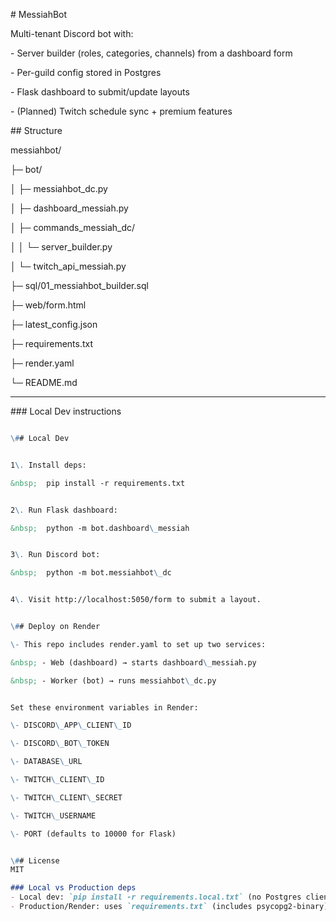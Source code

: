 \# MessiahBot



Multi-tenant Discord bot with:

\- Server builder (roles, categories, channels) from a dashboard form

\- Per-guild config stored in Postgres

\- Flask dashboard to submit/update layouts

\- (Planned) Twitch schedule sync + premium features



\## Structure


messiahbot/

├─ bot/

│ ├─ messiahbot\_dc.py

│ ├─ dashboard\_messiah.py

│ ├─ commands\_messiah\_dc/

│ │ └─ server\_builder.py

│ └─ twitch\_api\_messiah.py

├─ sql/01\_messiahbot\_builder.sql

├─ web/form.html

├─ latest\_config.json

├─ requirements.txt

├─ render.yaml

└─ README.md

---

\### Local Dev instructions

```markdown

\## Local Dev


1\. Install deps:

&nbsp;  pip install -r requirements.txt


2\. Run Flask dashboard:

&nbsp;  python -m bot.dashboard\_messiah


3\. Run Discord bot:

&nbsp;  python -m bot.messiahbot\_dc


4\. Visit http://localhost:5050/form to submit a layout.


\## Deploy on Render

\- This repo includes render.yaml to set up two services:

&nbsp; - Web (dashboard) → starts dashboard\_messiah.py

&nbsp; - Worker (bot) → runs messiahbot\_dc.py


Set these environment variables in Render:

\- DISCORD\_APP\_CLIENT\_ID

\- DISCORD\_BOT\_TOKEN

\- DATABASE\_URL

\- TWITCH\_CLIENT\_ID

\- TWITCH\_CLIENT\_SECRET

\- TWITCH\_USERNAME

\- PORT (defaults to 10000 for Flask)


\## License
MIT

### Local vs Production deps
- Local dev: `pip install -r requirements.local.txt` (no Postgres client needed)
- Production/Render: uses `requirements.txt` (includes psycopg2-binary)




